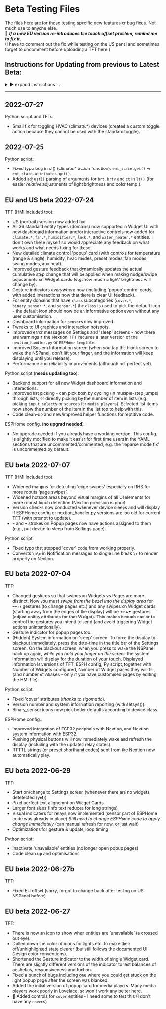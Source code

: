 # Beta Testing Files

The files here are for those testing specific new features or bug fixes.  Not much use to anyone else.  
🔶 **_If a new EU version re-introduces the touch offset problem, remind me to fix it._**  
(I have to comment out the fix while testing on the US panel and sometimes forget to uncomment before uploading a TFT here.)

## Instructions for Updating from previous to Latest Beta:

 <details>
  <summary>▶️ expand instructions ...</summary>


* **Nextion TFT** (`NSP-EU*_YYYY-MM-YY_beta.TFT`) - copy the latest TFT and rename to overwirte your previous version, then upload to your NSPanel. (_Keep the path and name of the file and the `tft_url` the same when updating, something short and simple, so you don't have to keep editing and reflashing the ESPHome config._)
* **Python script** (`nextion_handler.py`) - copy and overwrite previous file in your `\config\python_scripts` directory in Home Assistant.
* **ESPHome config template** (`ESPHome_Nextion_Handler_template.yaml`) - This file will be updated far less frequently than the two above, but takes a bit more effort and care to update. **BACK UP** your original YAML file, copy and paste the _section below your customised `substitution:` block_ (into the standard 'boilerplate' section), edit back in parts of the template you customised before (see check list below), then flash with ESPHome.  (Keep the name and path of the YAML file the same when updating, just paste the new information into the existing (backed up) file).  After pasting in the new information you may need to edit back in any of your previous customisations:
  * make sure you keep your original customised `substitutions:` block at the top of the file (and check that the list of variables in that section has not changed in the new template).
  * comment out the 'reparse mode fix' near the top of the file.  (To make it easier for people flashing ESPHome for the first time, this is now uncommented by default.  It is not essential to comment the fix out after the first time, but it is no longer needed after that.)
  * uncomment the encryption section again (if you use it).
  * add back your custom on_boot settings (if you customised that).
  * edit back in any other custom parts of your previous config. (such as where there are comments in the template suggesting customisation options).
  * **fix any indentation problems after editing** - some YAML editors mess this up when copying and pasting (and I made this mistake in one of the previous beta templates - appologies).
  * if you are trying to merge large numbers of edits to a custom config file, you can use the GitHub `History` (button in top right corner when you open a tracked file in GitHub) to view commit details of all the changes between versions.
</details>
 
--- 

## 2022-07-27
Python script and TFTs:
* Small fix for toggling HVAC (climate.*) devices (created a custom toggle action because they cannot be used with the standard toggle).

## 2022-07-25
Python script:
* Fixed typo bug in cl() (climate.* action function): `ent_state.get()` -> `ent_state.attributes.get()`.
* Added `adjust()` parsing of arguments for `brt`, `brtv` and `ct` in `lt()` (for easier _relative_ adjustments of light brightness and color temp.).

## EU and US beta 2022-07-24
TFT (HMI included too):
* US (portrait) version now added too.
* All 36 standard entity types (domains) now supported in Widget UI with new dashboard information and/or interactive controls now added for  `climate.*`, `fan.*`, `humidifier.*`, `lock.*`, and `water_heater.*` entities.  I don't own these myself so would appreciate any feedback on what works and what needs fixing for these.
* New detailed climate control 'popup' card (with controls for temperature (range & single), humidity, hvac modes, preset modes, fan modes, swing modes, aux heat).
* Improved gesture feedback that dynamically updates the actual cumulative step change that will be applied when making nudge/swipe adjustments on Widget cards (e.g. how much a light' brightness will change by).
* Gesture indicators _everywhere_ now (including 'popup' control cards, with added interactions now that there is clear UI feedback).
* For entity domains that have `class` subcategories (`cover.*`, `binary_sensor.*`, and `sensor.*`) the `class` is used to pick the default icon - the default icon should now be an informative option even without any user customisation.
* Dashboard information for `sensor`s now improved.
* Tweaks to UI graphics and interaction hotspots.
* Improved error messages on Settings and 'sleep' screens - now there are warnings if the Nextion TFT requires a later version of the `nextion_handler.py` or `ESPHome template`.
* Improved System Information screen (when you tap the blank screen to wake the NSPanel, don't lift your finger, and the information will keep displaying until you release).
* Performance and reliability improvements (although not perfect yet).

Python script (**needs updating too**):
* Backend support for all new Widget dashboard information and interactions.
* Improved list picking - can pick both by cycling (in multiple-step jumps) through lists, or directly picking by the number of item in lists (e.g., picking `input_select`s or `source`s for `media_player`s).  Selected list items now show the number of the item in the list too to help with this.
* Code clean-up and new/improved helper functions for reptitive code.

ESPHome config. (**no upgrad needed**):
* No upgrade needed if you already have a working version.  This config. is slightly modified to make it easier for first time users in the YAML sections that are uncommented/commented, e.g. the 'reparse mode fix' is uncommented by default.


## EU beta 2022-07-07
TFT (HMI included too):
* Widened margins for detecting 'edge swipes' especially on RHS for more robuts 'page swipes'.
* Widened hotspot areas beyond visual margins of all UI elements for more robust touch detection (Nextion precision is poor).
* Version checks now conducted whenever device sleeps and will display if ESPHome config or nextion_handler.py versions are too old for current TFT (with prompt to update).
* `⬅` and `➡` strokes on Popup pages now have actions assigned to them (e.g., put device to sleep from Settings page).

Python script:
* Fixed typo that stopped 'cover' code from working properly.
* Converts `\n\n` in Notification messages to single line break `\r` to render properly on Nextion.

## EU beta 2022-07-04
TFT:
* Changed gestures so that swipes on Widgets vs Pages are more distinct.  Now you must _swipe from the bezel into the display area_ for `⬅➡⬆⬇` gestures (to change pages etc.) and any swipes on Widget cards (starting away from the edges of the display) will be `⯇⯈⯅⯆` gestures (adjust enitity attributes for that Widget).  This makes it much easier to control the gestures you intend to send (and avoid triggering Widget actions unintentionally).
* Gesture indicator for popup pages too.
* (Hidden) System information on 'sleep' screen.  To force the display to blackout immediately, press the date-time in the title bar of the Settings screen.  On the blackout screen, when you press to wake the NSPanel back up again, _while you hold your finger on the screen_ the system information will display for the duration of your touch.  Displayed information is versions of TFT, ESPH config, Py script, together with Number of Widgets configured, Number of Widget pages they will fill, (and number of Aliases - only if you have customised pages by editing the HMI file). 

Python script:
* Fixed 'cover' attributes (_thanks to zigomatic_).
* Version number and system information reporting (with setsys()).
* Binary_sensor icons now pick better defaults according to device class.

ESPHome config.:
* Improved integration of ESP32 periphals with Nextion, and Nextion system information with ESP32.
* Pushing physical buttons will now immediately wake and refresh the display (including with the updated relay states).
* RTTTL strings (or preset shorthand codes) sent from the Nextion now automatically play.

## EU beta 2022-06-29
TFT:
* Start on/change to Settings screen (whenever there are no widgets detetected (yet))
* Pixel perfect text alignemnt on Widget Cards
* Larger font sizes (Info text reduces for long strings)
* Visual indicators for relays now implemented (sensor part of ESPHome code was already in place) 
_Still need to change ESPHome code to apply change immediately_ (can manual refresh for now, or just wait)
* Optimizations for gesture & update_loop timing

Python script:
* Inactivate 'unavailable' entities (no longer open popup pages)
* Code clean up and optimisations

## EU beta 2022-06-27b
TFT:
* Fixed EU offset (sorry, forgot to change back after testing on US NSPanel before)

## EU beta 2022-06-27
TFT:
* There is now an icon to show when entities are ‘unavailable’ (a crossed out eye).
* Dulled down the color of icons for lights etc. to make their off/unhighlighted state clearer (but still follows the documented UI Design color conventions).
* Shortened the Gesture indicator to the width of single Widget card. There are slightly different versions of the indicator to test balances of aeshetics, responsiveness and funtion.
* Fixed a bunch of bugs including one where you could get stuck on the light popup page after the screen was blanked.
* Added the initial version of popup card for media players.  Many media players work poorly in Lovelace, so won't work any better here.
* 🔶 Added controls for `cover` entities - I need some to test this (I don't have any `cover`s)
